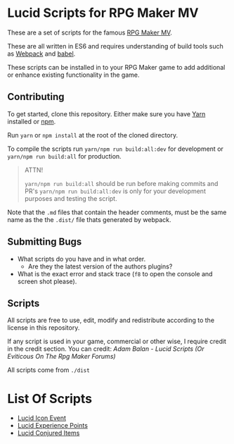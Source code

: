 # Lucid Scripts for RPG Maker MV

These are a set of scripts for the famous [RPG Maker MV](http://www.rpgmakerweb.com/).

These are all written in ES6 and requires understanding of build tools such as [Webpack](https://webpack.github.io/) and [babel](https://babeljs.io/).

These scripts can be installed in to your RPG Maker game to add additional or enhance existing functionality in the game.

## Contributing

To get started, clone this repository. Either make sure you have [Yarn](https://yarnpkg.com/en/) installed or [npm](https://www.npmjs.com/).

Run `yarn` or `npm install` at the root of the cloned directory.

To compile the scripts run `yarn/npm run build:all:dev` for development or `yarn/npm run build:all` for production.

> ATTN!
>
> `yarn/npm run build:all` should be run before making commits and PR's
> `yarn/npm run build:all:dev` is only for your development purposes and testing the script.

Note that the `.md` files that contain the header comments, must be the same name as the the `.dist/` file thats generated by webpack.

## Submitting Bugs

- What scripts do you have and in what order.
  - Are they the latest version of the authors plugins?
- What is the exact error and stack trace (`f8` to open the console and screen shot please).

## Scripts

All scripts are free to use, edit, modify and redistribute according to the license in this repository.

If any script is used in your game, commercial or other wise, I require credit in the credit section. You can credit: *Adam Balan - Lucid Scripts (Or Eviticous On The Rpg Maker Forums)*

All scripts come from `./dist`

# List Of Scripts

- [Lucid Icon Event](https://github.com/AdamKyle/lucid-scripts/wiki/Lucid-Icon-Eventt)
- [Lucid Experience Points](https://github.com/AdamKyle/lucid-scripts/wiki/Lucid-Experience-Points)
- [Lucid Conjured Items](https://github.com/AdamKyle/lucid-scripts/wiki/Lucid-Conjured-Items)
